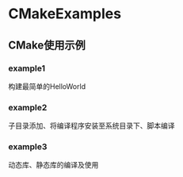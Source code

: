 # CMakeExamples
## CMake使用示例
### example1
构建最简单的HelloWorld
### example2
子目录添加、将编译程序安装至系统目录下、脚本编译
### example3
动态库、静态库的编译及使用
